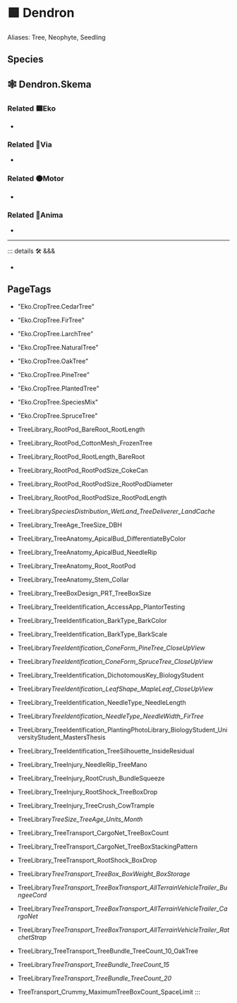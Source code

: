 # 🟩 <ekos>Dendron</ekos>

Aliases: Tree, Neophyte, Seedling

## Species

## 🕸 Dendron.Skema

### Related 🟩<ekos>Eko</ekos>

-

### Related 🔻<via>Via</via>

-

### Related 🟠<motor>Motor</motor>

-

### Related 💜<anima>Anima</anima>

-

---

<!-- =================================================== -->
<!-- =================================================== -->
<!-- =================================================== -->
<!-- =================================================== -->
<!-- =================================================== -->
::: details 🛠 <dev>&&&</dev>

-

<h2>PageTags</h2>

- "Eko.CropTree.CedarTree"
- "Eko.CropTree.FirTree"
- "Eko.CropTree.LarchTree"
- "Eko.CropTree.NaturalTree"
- "Eko.CropTree.OakTree"
- "Eko.CropTree.PineTree"
- "Eko.CropTree.PlantedTree"
- "Eko.CropTree.SpeciesMix"
- "Eko.CropTree.SpruceTree"
- TreeLibrary_RootPod_BareRoot_RootLength
- TreeLibrary_RootPod_CottonMesh_FrozenTree
- TreeLibrary_RootPod_RootLength_BareRoot
- TreeLibrary_RootPod_RootPodSize_CokeCan
- TreeLibrary_RootPod_RootPodSize_RootPodDiameter
- TreeLibrary_RootPod_RootPodSize_RootPodLength

- TreeLibrary*SpeciesDistribution_WetLand_TreeDeliverer_LandCache*
- TreeLibrary_TreeAge_TreeSize_DBH
- TreeLibrary_TreeAnatomy_ApicalBud_DifferentiateByColor
- TreeLibrary_TreeAnatomy_ApicalBud_NeedleRip
- TreeLibrary_TreeAnatomy_Root_RootPod
- TreeLibrary_TreeAnatomy_Stem_Collar
- TreeLibrary_TreeBoxDesign_PRT_TreeBoxSize

- TreeLibrary_TreeIdentification_AccessApp_PlantorTesting
- TreeLibrary_TreeIdentification_BarkType_BarkColor
- TreeLibrary_TreeIdentification_BarkType_BarkScale
- TreeLibrary*TreeIdentification_ConeForm_PineTree_CloseUpView*
- TreeLibrary*TreeIdentification_ConeForm_SpruceTree_CloseUpView*
- TreeLibrary_TreeIdentification_DichotomousKey_BiologyStudent
- TreeLibrary*TreeIdentification_LeafShape_MapleLeaf_CloseUpView*
- TreeLibrary_TreeIdentification_NeedleType_NeedleLength
- TreeLibrary*TreeIdentification_NeedleType_NeedleWidth_FirTree*
- TreeLibrary_TreeIdentification_PlantingPhotoLibrary_BiologyStudent_UniversityStudent_MastersThesis
- TreeLibrary_TreeIdentification_TreeSilhouette_InsideResidual
- TreeLibrary_TreeInjury_NeedleRip_TreeMano
- TreeLibrary_TreeInjury_RootCrush_BundleSqueeze
- TreeLibrary_TreeInjury_RootShock_TreeBoxDrop
- TreeLibrary_TreeInjury_TreeCrush_CowTrample
- TreeLibrary*TreeSize_TreeAge_Units_Month*
- TreeLibrary_TreeTransport_CargoNet_TreeBoxCount
- TreeLibrary_TreeTransport_CargoNet_TreeBoxStackingPattern
- TreeLibrary_TreeTransport_RootShock_BoxDrop
- TreeLibrary*TreeTransport_TreeBox_BoxWeight_BoxStorage*
- TreeLibrary*TreeTransport_TreeBoxTransport_AllTerrainVehicleTrailer_BungeeCord*
- TreeLibrary*TreeTransport_TreeBoxTransport_AllTerrainVehicleTrailer_CargoNet*
- TreeLibrary*TreeTransport_TreeBoxTransport_AllTerrainVehicleTrailer_RatchetStrap*
- TreeLibrary_TreeTransport_TreeBundle_TreeCount_10_OakTree
- TreeLibrary*TreeTransport_TreeBundle_TreeCount_15*
- TreeLibrary*TreeTransport_TreeBundle_TreeCount_20*
- TreeTransport_Crummy_MaximumTreeBoxCount_SpaceLimit
  :::
